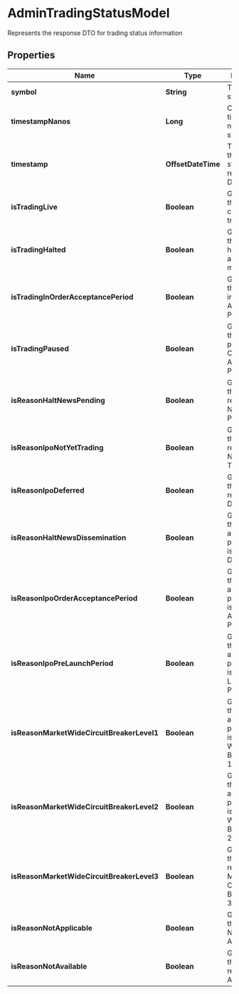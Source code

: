

# AdminTradingStatusModel

Represents the response DTO for trading status information

## Properties

| Name | Type | Description | Notes |
|------------ | ------------- | ------------- | -------------|
|**symbol** | **String** | The stock symbol |  [optional] |
|**timestampNanos** | **Long** | Original timestamp in nanoseconds since epoch |  [optional] |
|**timestamp** | **OffsetDateTime** | Time when the trading status was recorded as DateTime |  [optional] |
|**isTradingLive** | **Boolean** | Gets whether the security is currently trading on IEX |  [optional] |
|**isTradingHalted** | **Boolean** | Gets whether the security is halted across all US equity markets |  [optional] |
|**isTradingInOrderAcceptancePeriod** | **Boolean** | Gets whether the security is in Order Acceptance Period on IEX |  [optional] |
|**isTradingPaused** | **Boolean** | Gets whether the security is paused and in Order Acceptance Period on IEX |  [optional] |
|**isReasonHaltNewsPending** | **Boolean** | Gets whether the halt reason is News Pending |  [optional] |
|**isReasonIpoNotYetTrading** | **Boolean** | Gets whether the halt reason is IPO Not Yet Trading |  [optional] |
|**isReasonIpoDeferred** | **Boolean** | Gets whether the halt reason is IPO Deferred |  [optional] |
|**isReasonHaltNewsDissemination** | **Boolean** | Gets whether the order acceptance period reason is Halt News Dissemination |  [optional] |
|**isReasonIpoOrderAcceptancePeriod** | **Boolean** | Gets whether the order acceptance period reason is IPO Order Acceptance Period |  [optional] |
|**isReasonIpoPreLaunchPeriod** | **Boolean** | Gets whether the order acceptance period reason is IPO Pre-Launch Period |  [optional] |
|**isReasonMarketWideCircuitBreakerLevel1** | **Boolean** | Gets whether the order acceptance period reason is Market-Wide Circuit Breaker Level 1 – Breached |  [optional] |
|**isReasonMarketWideCircuitBreakerLevel2** | **Boolean** | Gets whether the order acceptance period reason is Market-Wide Circuit Breaker Level 2 – Breached |  [optional] |
|**isReasonMarketWideCircuitBreakerLevel3** | **Boolean** | Gets whether the halt reason is Market-Wide Circuit Breaker Level 3 – Breached |  [optional] |
|**isReasonNotApplicable** | **Boolean** | Gets whether the reason is Not Applicable |  [optional] |
|**isReasonNotAvailable** | **Boolean** | Gets whether the halt reason is Not Available |  [optional] |



